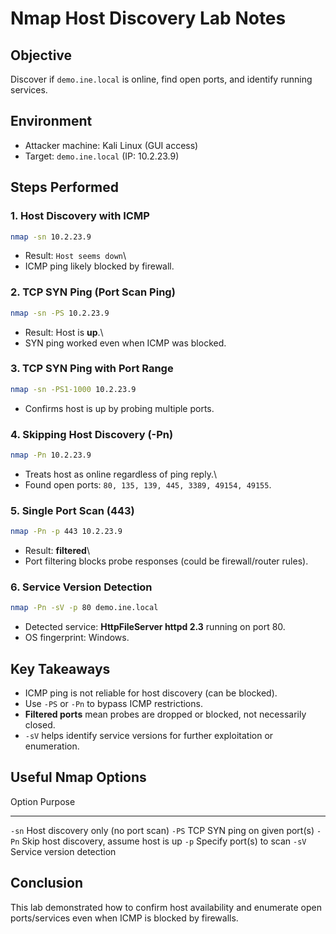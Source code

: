 # Nmap Host Discovery Lab Notes

## Objective

Discover if `demo.ine.local` is online, find open ports, and identify running services.

## Environment

-   Attacker machine: Kali Linux (GUI access)
-   Target: `demo.ine.local` (IP: 10.2.23.9)

## Steps Performed

### 1. Host Discovery with ICMP

``` bash
nmap -sn 10.2.23.9
```

-   Result: `Host seems down`\
-   ICMP ping likely blocked by firewall.

### 2. TCP SYN Ping (Port Scan Ping)

``` bash
nmap -sn -PS 10.2.23.9
```

-   Result: Host is **up**.\
-   SYN ping worked even when ICMP was blocked.

### 3. TCP SYN Ping with Port Range

``` bash
nmap -sn -PS1-1000 10.2.23.9
```

-   Confirms host is up by probing multiple ports.

### 4. Skipping Host Discovery (-Pn)

``` bash
nmap -Pn 10.2.23.9
```

-   Treats host as online regardless of ping reply.\
-   Found open ports: `80, 135, 139, 445, 3389, 49154, 49155`.

### 5. Single Port Scan (443)

``` bash
nmap -Pn -p 443 10.2.23.9
```

-   Result: **filtered**\
-   Port filtering blocks probe responses (could be firewall/router
    rules).

### 6. Service Version Detection

``` bash
nmap -Pn -sV -p 80 demo.ine.local
```

-   Detected service: **HttpFileServer httpd 2.3** running on port 80.
-   OS fingerprint: Windows.

## Key Takeaways

-   ICMP ping is not reliable for host discovery (can be blocked).
-   Use `-PS` or `-Pn` to bypass ICMP restrictions.
-   **Filtered ports** mean probes are dropped or blocked, not
    necessarily closed.
-   `-sV` helps identify service versions for further exploitation or
    enumeration.

## Useful Nmap Options

  Option   Purpose
  -------- ----------------------------------------
  `-sn`    Host discovery only (no port scan)
  `-PS`    TCP SYN ping on given port(s)
  `-Pn`    Skip host discovery, assume host is up
  `-p`     Specify port(s) to scan
  `-sV`    Service version detection

## Conclusion

This lab demonstrated how to confirm host availability and enumerate
open ports/services even when ICMP is blocked by firewalls.
